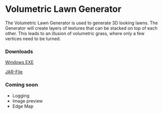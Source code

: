 # Volumetric Lawn Generator
The Volumetric Lawn Generator is used to generate 3D looking lawns. The Generator will create layers
of textures that can be stacked on top of each other. This leads to an illusion of volumetric grass,
where only a few vertices need to be turned.


### Downloads
[Windows EXE](doc/downloads/volumetric_grass_generator.exe)

[JAR-File](doc/downloads/volumetric_grass_generator_v230219.jar)

### Coming soon
- Logging
- Image preview
- Edge Map
